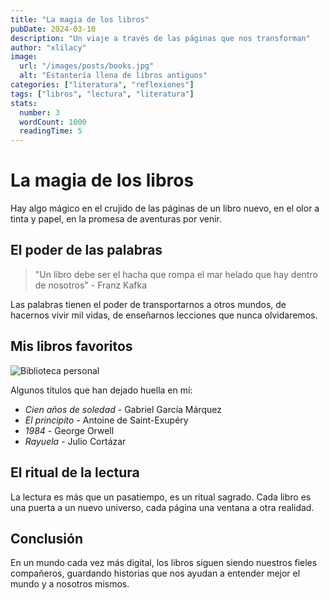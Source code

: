 ```yaml
---
title: "La magia de los libros"
pubDate: 2024-03-10
description: "Un viaje a través de las páginas que nos transforman"
author: "xlilacy"
image:
  url: "/images/posts/books.jpg"
  alt: "Estantería llena de libros antiguos"
categories: ["literatura", "reflexiones"]
tags: ["libros", "lectura", "literatura"]
stats:
  number: 3
  wordCount: 1000
  readingTime: 5
---
```


# La magia de los libros

Hay algo mágico en el crujido de las páginas de un libro nuevo, en el olor a tinta y papel, en la promesa de aventuras por venir.

## El poder de las palabras

> "Un libro debe ser el hacha que rompa el mar helado que hay dentro de nosotros" - Franz Kafka

Las palabras tienen el poder de transportarnos a otros mundos, de hacernos vivir mil vidas, de enseñarnos lecciones que nunca olvidaremos.

## Mis libros favoritos

![Biblioteca personal](/images/posts/library.jpg "Mi rincón de lectura favorito")

Algunos títulos que han dejado huella en mí:

- *Cien años de soledad* - Gabriel García Márquez
- *El principito* - Antoine de Saint-Exupéry
- *1984* - George Orwell
- *Rayuela* - Julio Cortázar

## El ritual de la lectura

La lectura es más que un pasatiempo, es un ritual sagrado. Cada libro es una puerta a un nuevo universo, cada página una ventana a otra realidad.

## Conclusión

En un mundo cada vez más digital, los libros siguen siendo nuestros fieles compañeros, guardando historias que nos ayudan a entender mejor el mundo y a nosotros mismos. 